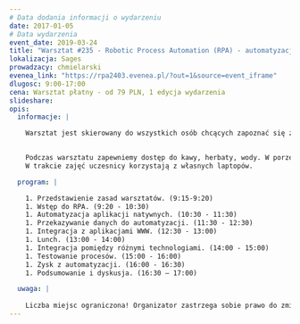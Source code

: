 ```yaml
---
# Data dodania informacji o wydarzeniu
date: 2017-01-05
# Data wydarzenia
event_date: 2019-03-24
title: "Warsztat #235 - Robotic Process Automation (RPA) - automatyzacja procesów w pigułce"
lokalizacja: Sages
prowadzacy: chmielarski
evenea_link: "https://rpa2403.evenea.pl/?out=1&source=event_iframe"
dlugosc: 9:00-17:00
cena: Warsztat płatny - od 79 PLN, 1 edycja wydarzenia
slideshare:
opis:
  informacje: |

    Warsztat jest skierowany do wszystkich osób chcących zapoznać się z tematyką automatyzacji procesów, integracji, wyzwań związanych z RPA oraz dobrymi praktykami. Nie jest konieczna znajomość żadnego języka programowania. W ramach warsztatów dowiesz się, czym jest RPA, które procesy w organizacji mają szansę zostać zautomatyzowane oraz jak przygotować swoją pierwszą automatyzację. W trakcie ćwiczeń uczestnicy warsztatów przygotują automatyzację procesu biznesowego i poznają techniki integracji plików, aplikacji natywnych, stron WWW oraz WebService.
    

    Podczas warsztatu zapewniemy dostęp do kawy, herbaty, wody. W porze obiadowej zapewniamy pizzę w wersji mięsnej lub wegeteriańskiej.
    W trakcie zajęć uczesnicy korzystają z własnych laptopów.

  program: |

    1. Przedstawienie zasad warsztatów. (9:15-9:20)
    1. Wstęp do RPA. (9:20 - 10:30)
    1. Automatyzacja aplikacji natywnych. (10:30 - 11:30)
    1. Przekazywanie danych do automatyzacji. (11:30 - 12:30)
    1. Integracja z aplikacjami WWW. (12:30 - 13:00)
    1. Lunch. (13:00 - 14:00)
    1. Integracja pomiędzy różnymi technologiami. (14:00 - 15:00)
    1. Testowanie procesów. (15:00 - 16:00)
    1. Zysk z automatyzacji. (16:00 - 16:30)
    1. Podsumowanie i dyskusja. (16:30 – 17:00)

  uwaga: |
 
    Liczba miejsc ograniczona! Organizator zastrzega sobie prawo do zmiany lokalizacji wydarzenia oraz jego odwołania w przypadku niezgłoszenia się minimalnej liczby uczestników. 
---
```


